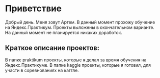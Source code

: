 # Приветствие
Добрый день. Меня зовут Артем. В данный момент прохожу обучение на Яндекс.Практикум.
Проекты выложены в окончательном варианте. На данный момент не планируется никаких доработок. 

## 

## Краткое описание проектов:

В папке praktikum проекты, которые я делал за время обучения на Яндекс.Практикуме.
В папке kaggle проекты, которые я готовил, для участи в соревнованиях на каггле.